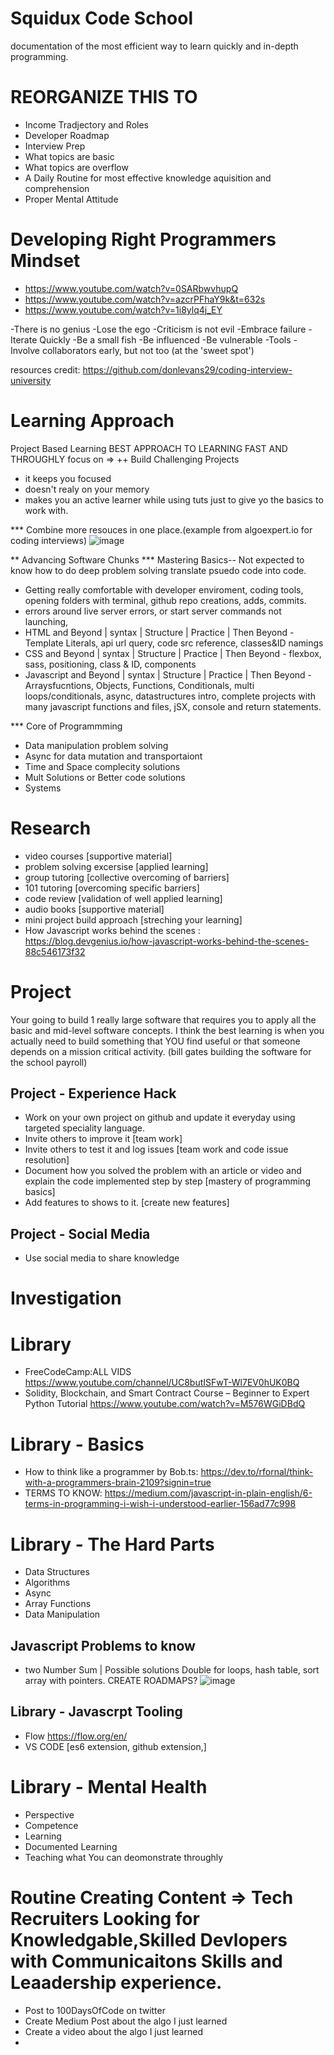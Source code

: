 # Squidux Code School
documentation of the most efficient way to learn quickly and in-depth programming.

# REORGANIZE THIS TO
- Income Tradjectory and Roles
- Developer Roadmap
- Interview Prep
- What topics are basic
- What topics are overflow
- A Daily Routine for most effective knowledge aquisition and comprehension
- Proper Mental Attitude



# Developing Right Programmers Mindset
- https://www.youtube.com/watch?v=0SARbwvhupQ
- https://www.youtube.com/watch?v=azcrPFhaY9k&t=632s
- https://www.youtube.com/watch?v=1i8ylq4j_EY

-There is no genius
-Lose the ego
-Criticism is not evil
-Embrace failure
-Iterate Quickly
-Be a small fish
-Be influenced
-Be vulnerable
-Tools
-Involve collaborators early, but not too (at the 'sweet spot')

resources credit:
https://github.com/donlevans29/coding-interview-university


# Learning Approach
Project Based Learning
BEST APPROACH TO LEARNING FAST AND THROUGHLY
focus on => ++ Build Challenging Projects
- it keeps you focused
- doesn't realy on your memory
- makes you an active learner while using tuts just to give yo the basics to work with.

*** Combine more resouces in one place.(example from algoexpert.io for coding interviews)
![image](https://user-images.githubusercontent.com/18158428/147478039-b4288cf3-6140-4e57-8f7e-d35c5b6b3466.png)

** Advancing Software Chunks
*** Mastering Basics-- Not expected to know how to do deep problem solving translate psuedo code into code.
- Getting really comfortable with developer enviroment, coding tools, opening folders with terminal, github repo creations, adds, commits.
- errors around live server errors, or start server commands not launching,
- HTML and Beyond | syntax | Structure | Practice | Then Beyond - Template Literals, api url query, code src reference, classes&ID namings
- CSS and Beyond | syntax | Structure | Practice | Then Beyond - flexbox, sass, positioning, class & ID, components
- Javascript and Beyond | syntax | Structure | Practice | Then Beyond -Arraysfucntions, Objects, Functions, Conditionals, multi loops/conditionals, async, datastructures intro, complete projects with many javascript functions and files, jSX, console and return statements.

*** Core of Programmming
- Data manipulation problem solving
- Async for data mutation and transportaiont
- Time and Space complecity solutions
- Mult Solutions or Better code solutions
- Systems 

# Research
- video courses [supportive material]
- problem solving excersise [applied learning]
- group tutoring [collective overcoming of barriers]
- 101 tutoring [overcoming specific barriers]
- code review [validation of well applied learning]
- audio books [supportive material]
- mini project build approach [streching your learning]
- How Javascript works behind the scenes : https://blog.devgenius.io/how-javascript-works-behind-the-scenes-88c546173f32

# Project
Your going to build 1 really large software that requires you to apply all the basic and mid-level software concepts.
I think the best learning is when you actually need to build something that YOU find useful or that someone depends on a mission critical activity.
(bill gates building the software for the school payroll)

## Project - Experience Hack
- Work on your own project on github and update it everyday using targeted speciality language.
- Invite others to improve it [team work]
- Invite others to test it and log issues [team work and code issue resolution]
- Document how you solved the problem with an article or video and explain the code implemented step by step [mastery of programming basics]
- Add features to shows to it. [create new features]

## Project - Social Media
- Use social media to share knowledge

# Investigation

# Library
- FreeCodeCamp:ALL VIDS https://www.youtube.com/channel/UC8butISFwT-Wl7EV0hUK0BQ
- Solidity, Blockchain, and Smart Contract Course – Beginner to Expert Python Tutorial https://www.youtube.com/watch?v=M576WGiDBdQ

# Library - Basics
- How to think like a programmer by Bob.ts: https://dev.to/rfornal/think-with-a-programmers-brain-2109?signin=true
- TERMS TO KNOW: https://medium.com/javascript-in-plain-english/6-terms-in-programming-i-wish-i-understood-earlier-156ad77c998

# Library - The Hard Parts
- Data Structures
- Algorithms
- Async
- Array Functions
- Data Manipulation

## Javascript Problems to know
- two Number Sum | Possible solutions Double for loops, hash table, sort array with pointers.
CREATE ROADMAPS?
![image](https://user-images.githubusercontent.com/18158428/147859453-d00d53f0-c3b6-49c8-abf4-5d406cec1cb9.png)


## Library - Javascrpt Tooling
- Flow https://flow.org/en/
- VS CODE [es6 extension, github extension,]


# Library - Mental Health
- Perspective
- Competence
- Learning
- Documented Learning
- Teaching what You can deomonstrate throughly

# Routine Creating Content => Tech Recruiters Looking for Knowledgable,Skilled Devlopers with Communicaitons Skills and Leaadership experience.
- Post to 100DaysOfCode on twitter
- Create Medium Post about the algo I just learned
- Create a video about the algo I just learned
- 
